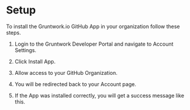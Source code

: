 # Setup

To install the Gruntwork.io GitHub App in your organization follow these steps.

1. Login to the Gruntwork Developer Portal and navigate to Account Settings.

   <!-- TODO: Add screenshot -->

1. Click Install App.

   <!-- TODO: Add screenshot -->

1. Allow access to your GitHub Organization.

   <!-- TODO: Add screenshot -->

1. You will be redirected back to your Account page.

   <!-- TODO: Add screenshot -->

1. If the App was installed correctly, you will get a success message like this.

   <!-- TODO: Add screenshot -->



<!-- ##DOCS-SOURCER-START
{
  "sourcePlugin": "local-copier",
  "hash": "2af490491a85726f8555cb57fc977aff"
}
##DOCS-SOURCER-END -->

